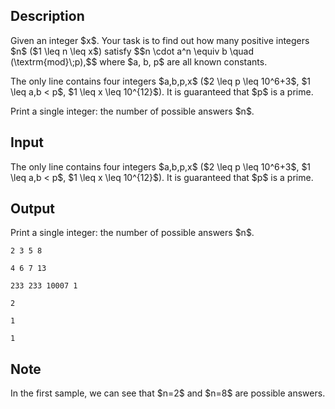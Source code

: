 ## Description

<div><p>Given an integer $x$. Your task is to find out how many positive integers $n$ ($1 \leq n \leq x$) satisfy $$n \cdot a^n \equiv b \quad (\textrm{mod}\;p),$$ where $a, b, p$ are all known constants.</p></div><div class="input-specification"><p>The only line contains four integers $a,b,p,x$ ($2 \leq p \leq 10^6+3$, $1 \leq a,b &lt; p$, $1 \leq x \leq 10^{12}$). It is guaranteed that $p$ is a prime.</p></div><div class="output-specification"><p>Print a single integer: the number of possible answers $n$.</p></div>

## Input

<p>The only line contains four integers $a,b,p,x$ ($2 \leq p \leq 10^6+3$, $1 \leq a,b &lt; p$, $1 \leq x \leq 10^{12}$). It is guaranteed that $p$ is a prime.</p>

## Output

<p>Print a single integer: the number of possible answers $n$.</p>





```input1
2 3 5 8

```




```input2
4 6 7 13

```




```input3
233 233 10007 1

```




```output1
2

```




```output2
1

```




```output3
1

```



## Note

<p>In the first sample, we can see that $n=2$ and $n=8$ are possible answers.</p>

